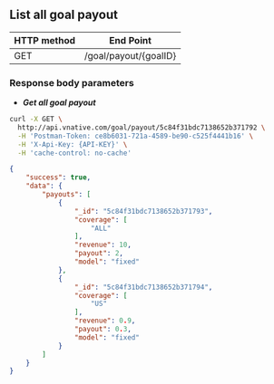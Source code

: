 ## **List all goal payout**

| **HTTP method** | End Point |
| --- | --- |
| GET | /goal/payout/{goalID} |

### **Response body parameters**

* _**Get all goal payout**_

```bash
curl -X GET \
  http://api.vnative.com/goal/payout/5c84f31bdc7138652b371792 \
  -H 'Postman-Token: ce8b6031-721a-4589-be90-c525f4441b16' \
  -H 'X-Api-Key: {API-KEY}' \
  -H 'cache-control: no-cache'
```

```json
{
    "success": true,
    "data": {
        "payouts": [
            {
                "_id": "5c84f31bdc7138652b371793",
                "coverage": [
                    "ALL"
                ],
                "revenue": 10,
                "payout": 2,
                "model": "fixed"
            },
            {
                "_id": "5c84f31bdc7138652b371794",
                "coverage": [
                    "US"
                ],
                "revenue": 0.9,
                "payout": 0.3,
                "model": "fixed"
            }
        ]
    }
}
```



### 



